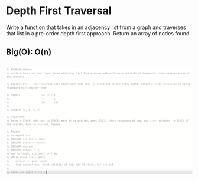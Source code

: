 # Depth First Traversal
Write a function that takes in an adjacency list from a graph and traverses that list in a pre-order depth first approach. Return an array of nodes found.

## Big(O): O(n)

## ![whiteboard image](./whiteboard.png)
